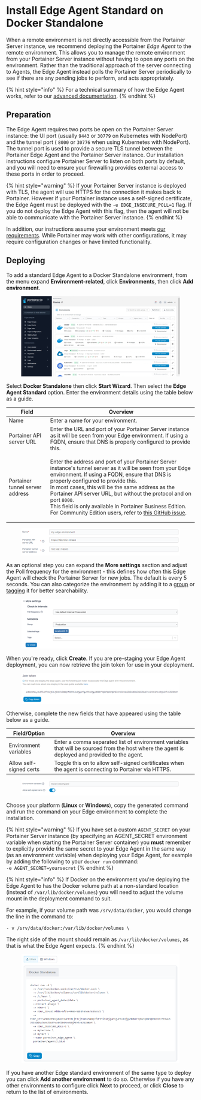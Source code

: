 # Install Edge Agent Standard on Docker Standalone

When a remote environment is not directly accessible from the Portainer Server instance, we recommend deploying the Portainer _Edge Agent_ to the remote environment. This allows you to manage the remote environment from your Portainer Server instance without having to open any ports on the environment. Rather than the traditional approach of the server connecting to Agents, the Edge Agent instead polls the Portainer Server periodically to see if there are any pending jobs to perform, and acts appropriately.

{% hint style="info" %}
For a technical summary of how the Edge Agent works, refer to our [advanced documentation](../../../../advanced-topics/edge-agent.md).
{% endhint %}

## Preparation

The Edge Agent requires two ports be open on the Portainer Server instance: the UI port (usually `9443` or `30779` on Kubernetes with NodePort) and the tunnel port ( `8000` or `30776` when using Kubernetes with NodePort). The tunnel port is used to provide a secure TLS tunnel between the Portainer Edge Agent and the Portainer Server instance. Our installation instructions configure Portainer Server to listen on both ports by default, and you will need to ensure your firewalling provides external access to these ports in order to proceed.

{% hint style="warning" %}
If your Portainer Server instance is deployed with TLS, the agent will use HTTPS for the connection it makes back to Portainer. However if your Portainer instance uses a self-signed certificate, the Edge Agent must be deployed with the `-e EDGE_INSECURE_POLL=1` flag. If you do not deploy the Edge Agent with this flag, then the agent will not be able to communicate with the Portainer Server instance.
{% endhint %}

In addition, our instructions assume your environment meets [our requirements](../../../../getting-started/requirements-and-prerequisites.md). While Portainer may work with other configurations, it may require configuration changes or have limited functionality.

## Deploying

To add a standard Edge Agent to a Docker Standalone environment, from the menu expand **Environment-related**, click **Environments**, then click **Add environment**.

<figure><img src="../../../../.gitbook/assets/2.20-environments-add.gif" alt=""><figcaption></figcaption></figure>

Select **Docker Standalone** then click **Start Wizard**. Then select the **Edge Agent Standard** option. Enter the environment details using the table below as a guide.

| Field                           | Overview                                                                                                                                                                                                                                                                                                                                                                                                                                                                                                                                      |
| ------------------------------- | --------------------------------------------------------------------------------------------------------------------------------------------------------------------------------------------------------------------------------------------------------------------------------------------------------------------------------------------------------------------------------------------------------------------------------------------------------------------------------------------------------------------------------------------- |
| Name                            | Enter a name for your environment.                                                                                                                                                                                                                                                                                                                                                                                                                                                                                                            |
| Portainer API server URL        | Enter the URL and port of your Portainer Server instance as it will be seen from your Edge environment. If using a FQDN, ensure that DNS is properly configured to provide this.                                                                                                                                                                                                                                                                                                                                                              |
| Portainer tunnel server address | <p>Enter the address and port of your Portainer Server instance's tunnel server as it will be seen from your Edge environment. If using a FQDN, ensure that DNS is properly configured to provide this.<br>In most cases, this will be the same address as the Portainer API server URL, but without the protocol and on port <code>8000</code>.<br>This field is only available in Portainer Business Edition. For Community Edition users, refer to <a href="https://github.com/portainer/portainer/issues/6251">this GitHub issue</a>.</p> |

<figure><img src="../../../../.gitbook/assets/2.17-install-agent-edge-nameurl.png" alt=""><figcaption></figcaption></figure>

As an optional step you can expand the **More settings** section and adjust the Poll frequency for the environment - this defines how often this Edge Agent will check the Portainer Server for new jobs. The default is every 5 seconds. You can also categorize the environment by adding it to a [group](../../groups.md) or [tagging](../../tags.md) it for better searchability.

<figure><img src="../../../../.gitbook/assets/2.15-edge_agent_more_settings.png" alt=""><figcaption></figcaption></figure>

When you're ready, click **Create**. If you are pre-staging your Edge Agent deployment, you can now retrieve the join token for use in your deployment.&#x20;

<figure><img src="../../../../.gitbook/assets/2.18-environments-add-docker-edge-jointoken.png" alt=""><figcaption></figcaption></figure>

Otherwise, complete the new fields that have appeared using the table below as a guide.

| Field/Option            | Overview                                                                                                                                        |
| ----------------------- | ----------------------------------------------------------------------------------------------------------------------------------------------- |
| Environment variables   | Enter a comma separated list of environment variables that will be sourced from the host where the agent is deployed and provided to the agent. |
| Allow self-signed certs | Toggle this on to allow self-signed certificates when the agent is connecting to Portainer via HTTPS.                                           |

<figure><img src="../../../../.gitbook/assets/2.18-environments-add-docker-edge-envvars.png" alt=""><figcaption></figcaption></figure>

Choose your platform (**Linux** or **Windows**), copy the generated command and run the command on your Edge environment to complete the installation.

{% hint style="warning" %}
If you have set a custom `AGENT_SECRET` on your Portainer Server instance (by specifying an AGENT\_SECRET environment variable when starting the Portainer Server container) you **must** remember to explicitly provide the same secret to your Edge Agent in the same way (as an environment variable) when deploying your Edge Agent, for example by adding the following to your `docker run` command: \
`-e AGENT_SECRET=yoursecret`
{% endhint %}

{% hint style="info" %}
If Docker on the environment you're deploying the Edge Agent to has the Docker volume path at a non-standard location (instead of `/var/lib/docker/volumes`) you will need to adjust the volume mount in the deployment command to suit.&#x20;

For example, if your volume path was `/srv/data/docker`, you would change the line in the command to:

```
- v /srv/data/docker:/var/lib/docker/volumes \
```

The right side of the mount should remain as `/var/lib/docker/volumes`, as that is what the Edge Agent expects.
{% endhint %}

<figure><img src="../../../../.gitbook/assets/2.18-environments-add-docker-edge-command.png" alt=""><figcaption></figcaption></figure>

If you have another Edge standard environment of the same type to deploy you can click **Add another environment** to do so. Otherwise if you have any other environments to configure click **Next** to proceed, or click **Close** to return to the list of environments.
